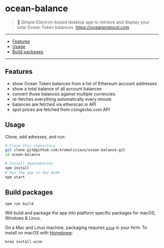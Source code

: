 # ocean-balance

> 🐡 Simple Electron-based desktop app to retrieve and display your total Ocean Token balances.
> https://oceanprotocol.com

---

- [Features](#features)
- [Usage](#usage)
- [Build packages](#build-packages)

---

## Features

- show Ocean Token balances from a list of Ethereum account addresses
- show a total balance of all account balances
- convert those balances against multiple currencies
- re-fetches everything automatically every minute
- balances are fetched via etherscan.io API
- spot prices are fetched from coingecko.com API

## Usage

Clone, add adresses, and run:

```bash
# Clone this repository
git clone git@github.com:kremalicious/ocean-balance.git
cd ocean-balance

# Install dependencies
npm install
# Run the app in dev mode
npm start
```

## Build packages

```bash
npm run build
```

Will build and package the app into platform specific packages for macOS, Windows & Linux.

On a Mac and Linux machine, packaging requires [`wine`](https://www.winehq.org) in your `PATH`. To install on macOS with [Homebrew](https://brew.sh):

```bash
brew install wine
```
